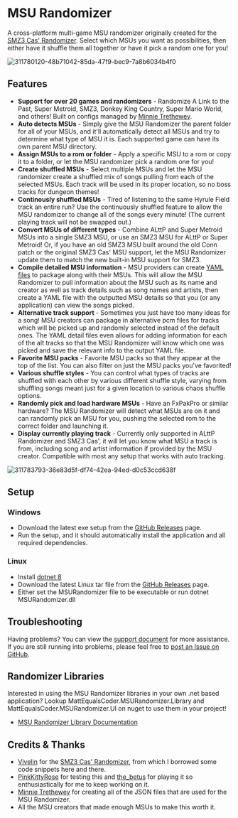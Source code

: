 # MSU Randomizer

A cross-platform multi-game MSU randomizer originally created for the [SMZ3 Cas' Randomizer](https://github.com/Vivelin/SMZ3Randomizer). Select which MSUs you want as possibilities, then either have it shuffle them all together or have it pick a random one for you!

![311780120-48b71042-85da-47f9-bec9-7a8b6034b4f0](https://github.com/MattEqualsCoder/MSURandomizer/assets/63823784/0fe5c230-1247-44d9-b1d3-84775ba97fed)

## Features

- **Support for over 20 games and randomizers** - Randomize A Link to the Past, Super Metroid, SMZ3, Donkey King Country, Super Mario World, and others! Built on configs managed by [Minnie Trethewey](https://github.com/miketrethewey).
- **Auto detects MSUs** - Simply give the MSU Randomizer the parent folder for all of your MSUs, and it'll automatically detect all MSUs and try to determine what type of MSU it is. Each supported game can have its own parent MSU directory.
- **Assign MSUs to a rom or folder** - Apply a specific MSU to a rom or copy it to a folder, or let the MSU randomizer pick a random one for you!
- **Create shuffled MSUs** - Select multiple MSUs and let the MSU randomizer create a shuffled mix of songs pulling from each of the selected MSUs. Each track will be used in its proper location, so no boss tracks for dungeon themes!
- **Continously shuffled MSUs** - Tired of listening to the same Hyrule Field track an entire run? Use the continuously shuffled feature to allow the MSU randomizer to change all of the songs every minute! (The current playing track will not be swapped out.)
- **Convert MSUs of different types** - Combine ALttP and Super Metroid MSUs into a single SMZ3 MSU, or use an SMZ3 MSU for ALttP or Super Metroid! Or, if you have an old SMZ3 MSU built around the old Conn patch or the original SMZ3 Cas' MSU support, let the MSU Randomizer update them to match the new built-in MSU support for SMZ3.
- **Compile detailed MSU information** - MSU providers can create [YAML files](Docs/yaml.md) to package along with their MSUs. This will allow the MSU Randomizer to pull information about the MSU such as its name and creator as well as track details such as song names and artists, then create a YAML file with the outputted MSU details so that you (or any application) can view the songs picked.
- **Alternative track support** - Sometimes you just have too many ideas for a song! MSU creators can package in alternative pcm files for tracks which will be picked up and randomly selected instead of the default ones. The YAML detail files even allows for adding information for each of the alt tracks so that the MSU Randomizer will know which one was picked and save the relevant info to the output YAML file.
- **Favorite MSU packs** - Favorite MSU packs so that they appear at the top of the list. You can also filter on just the MSU packs you've favorited!
- **Various shuffle styles** - You can control what types of tracks are shuffled with each other by various different shuffle style, varying from shuffling songs meant just for a given location to various chaos shuffle options.
- **Randomly pick and load hardware MSUs** - Have an FxPakPro or similar hardware? The MSU Randomizer will detect what MSUs are on it and can randomly pick an MSU for you, pushing the selected rom to the correct folder and launching it.
- **Display currently playing track** - Currently only supported in ALttP Randomizer and SMZ3 Cas', it will let you know what MSU a track is from, including song and artist information if provided by the MSU creator. Compatible with most any setup that works with auto tracking.

![311783793-36e83d5f-df74-42ea-94ed-d0c53ccd638f](https://github.com/MattEqualsCoder/MSURandomizer/assets/63823784/95548550-e9e6-4de1-8bcf-616178c1ca3f)

## Setup

### Windows
- Download the latest exe setup from the [GitHub Releases](https://github.com/MattEqualsCoder/MSURandomizer/releases) page.
- Run the setup, and it should automatically install the application and all required dependencies.

### Linux
- Install [dotnet 8](https://dotnet.microsoft.com/en-us/download/dotnet/8.0)
- Download the latest Linux tar file from the [GitHub Releases](https://github.com/MattEqualsCoder/MSURandomizer/releases) page.
- Either set the MSURandomizer file to be executable or run dotnet MSURandomizer.dll

## Troubleshooting

Having problems? You can view the [support document](Docs/support.md) for more assistance. If you are still running into problems, please feel free to [post an Issue on GitHub](https://github.com/MattEqualsCoder/MSURandomizer/issues).

## Randomizer Libraries

Interested in using the MSU Randomizer libraries in your own .net based application? Lookup MattEqualsCoder.MSURandomizer.Library and MattEqualsCoder.MSURandomizer.UI on nuget to use them in your project!

- [MSU Randomizer Library Documentation](./MSURandomizerLibrary/README.md)

## Credits & Thanks

- [Vivelin](https://vivelin.net/) for the [SMZ3 Cas' Randomizer](https://github.com/Vivelin/SMZ3Randomizer), from which I borrowed some code snippets here and there.
- [PinkKittyRose](https://www.twitch.tv/pinkkittyrose) for testing this and [the_betus](https://www.twitch.tv/the_betus) for playing it so enthusiastically for me to keep working on it.
- [Minnie Trethewey](https://github.com/miketrethewey) for creating all of the JSON files that are used for the MSU Randomizer.
- All the MSU creators that made enough MSUs to make this worth it.
